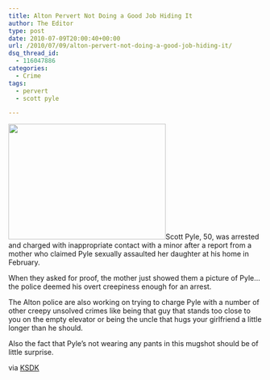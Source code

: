 ```yaml
---
title: Alton Pervert Not Doing a Good Job Hiding It
author: The Editor
type: post
date: 2010-07-09T20:00:40+00:00
url: /2010/07/09/alton-pervert-not-doing-a-good-job-hiding-it/
dsq_thread_id:
  - 116047886
categories:
  - Crime
tags:
  - pervert
  - scott pyle

---
```

<a rel="attachment wp-att-5449" href="http://punchingkitty.com/2010/07/09/alton-pervert-not-doing-a-good-job-hiding-it/scott_pyle/"><img class="alignright size-full wp-image-5449" title="scott_pyle" src="http://media.punchingkitty.com/wordpress/2010/07/scott_pyle.jpg" alt="" width="312" height="229" /></a>Scott Pyle, 50, was arrested and charged with inappropriate contact with a minor after a report from a mother who claimed Pyle sexually assaulted her daughter at his home in February.

When they asked for proof, the mother just showed them a picture of Pyle&#8230;the police deemed his overt creepiness enough for an arrest.

The Alton police are also working on trying to charge Pyle with a number of other creepy unsolved crimes like being that guy that stands too close to you on the empty elevator or being the uncle that hugs your girlfriend a little longer than he should.

Also the fact that Pyle&#8217;s not wearing any pants in this mugshot should be of little surprise.

via <a href="http://www.ksdk.com/news/local/story.aspx?storyid=206565&catid=3" target="_blank">KSDK</a>